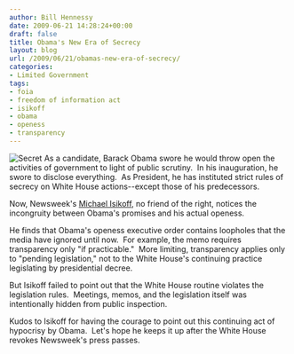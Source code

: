 ```yaml
---
author: Bill Hennessy
date: 2009-06-21 14:28:24+00:00
draft: false
title: Obama's New Era of Secrecy
layout: blog
url: /2009/06/21/obamas-new-era-of-secrecy/
categories:
- Limited Government
tags:
- foia
- freedom of information act
- isikoff
- obama
- openess
- transparency
---
```


![Secret](https://hennessysview.com/wp-content/uploads/2009/06/Secret-300x220.jpg)
As a candidate, Barack Obama swore he would throw open the activities of government to light of public scrutiny.  In his inauguration, he swore to disclose everything.  As President, he has instituted strict rules of secrecy on White House actions--except those of his predecessors.

Now, Newsweek's [Michael Isikoff](https://www.newsweek.com/id/202875), no friend of the right, notices the incongruity between Obama's promises and his actual openess.

He finds that Obama's openess executive order contains loopholes that the media have ignored until now.  For example, the memo requires transparency only "if practicable."  More limiting, transparency applies only to "pending legislation," not to the White House's continuing practice legislating by presidential decree.

But Isikoff failed to point out that the White House routine violates the legislation rules.  Meetings, memos, and the legislation itself was intentionally hidden from public inspection.

Kudos to Isikoff for having the courage to point out this continuing act of hypocrisy by Obama.  Let's hope he keeps it up after the White House revokes Newsweek's press passes.
